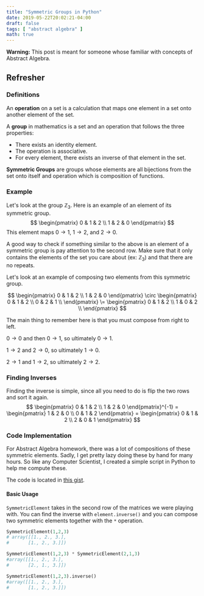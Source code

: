```yaml
---
title: "Symmetric Groups in Python"
date: 2019-05-22T20:02:21-04:00
draft: false
tags: [ "abstract algebra" ]
math: true
---
```


**Warning:** This post is meant for someone whose familiar with concepts of Abstract Algebra.

## Refresher

### Definitions

An **operation** on a set is a calculation that maps one element in a set onto another element of the set. 

A **group** in mathematics is a set and an operation that follows the three properties:

- There exists an identity element.
- The operation is associative.
- For every element, there exists an inverse of that element in the set.

**Symmetric Groups** are groups whose elements are all bijections from the set onto itself and operation which is composition of functions.

### Example

Let's look at the group $\mathbb{Z}_3$. Here is an example of an element of its symmetric group.
$$
\begin{pmatrix}
0 & 1 & 2 \\
1 & 2 & 0
\end{pmatrix}
$$
This element maps $0 \rightarrow 1$, $1 \rightarrow 2$, and $2 \rightarrow 0$.

A good way to check if something similar to the above is an element of a symmetric group is pay attention to the second row. Make sure that it only contains the elements of the set you care about (ex: $\mathbb{Z}_3$) and that there are no repeats.

Let's look at an example of composing two elements from this symmetric group.

$$
\begin{pmatrix}
0 & 1 & 2 \\
1 & 2 & 0
\end{pmatrix}
\circ
\begin{pmatrix}
0 & 1 & 2 \\
0 & 2 & 1 \\
\end{pmatrix}
\=
\begin{pmatrix}
0 & 1 & 2 \\
1 & 0 & 2 \\
\end{pmatrix}
$$

The main thing to remember here is that you must compose from right to left.

$0 \rightarrow 0$ and then $0 \rightarrow 1$, so ultimately $0 \rightarrow 1$.

$1 \rightarrow 2$ and $2 \rightarrow 0$, so ultimately $1 \rightarrow 0$.

$2 \rightarrow 1$ and $1 \rightarrow 2$, so ultimately $2 \rightarrow 2$.

### Finding Inverses

Finding the inverse is simple, since all you need to do is flip the two rows and sort it again.
$$
\begin{pmatrix}
0 & 1 & 2 \\
1 & 2 & 0
\end{pmatrix}^{-1} =
\begin{pmatrix}
1 & 2 & 0 \\
0 & 1 & 2
\end{pmatrix} = 
\begin{pmatrix}
0 & 1 & 2 \\
2 & 0 & 1
\end{pmatrix}
$$

 ### Code Implementation

For Abstract Algebra homework, there was a lot of compositions of these symmetric elements. Sadly, I get pretty lazy doing these by hand for many hours. So like any Computer Scientist, I created a simple script in Python to help me compute these.

The code is located in [this gist](https://gist.github.com/Brandon-Rozek/adf9e1e64e2fbfcd3f8d3bc5da9322bf).

#### Basic Usage

`SymmetricElement` takes in the second row of the matrices we were playing with. You can find the inverse with `element.inverse()` and you can compose two symmetric elements together with the `*` operation.

```python
SymmetricElement(1,2,3)
# array([[1., 2., 3.],
#       [1., 2., 3.]])
```

```python
SymmetricElement(1,2,3) * SymmetricElement(2,1,3)
#array([[1., 2., 3.],
#       [2., 1., 3.]])

```

```python
SymmetricElement(1,2,3).inverse()
#array([[1., 2., 3.],
#       [1., 2., 3.]])
```



